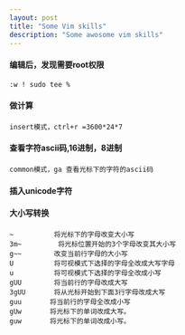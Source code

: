 ```yaml
---
layout: post
title: "Some Vim skills"
description: "Some awosome vim skills"
---
```


#### 编辑后，发现需要root权限

	:w ! sudo tee %

#### 做计算

	insert模式，ctrl+r =3600*24*7

#### 查看字符ascii码,16进制，8进制

	common模式，ga 查看光标下的字符的ascii码	

#### 插入unicode字符
#### 大小写转换
```
~          将光标下的字母改变大小写
3m~         将光标位置开始的3个字母改变其大小写
g~~        改变当前行字母的大小写
U          将可视模式下选择的字母全改成大写字母
u          将可视模式下选择的字母全改成小写
gUU        将当前行的字母改成大写
3gUU       将从光标开始到下面3行字母改成大写
guu       将当前行的字母全改成小写
gUw       将光标下的单词改成大写。
guw       将光标下的单词改成小写。
```
